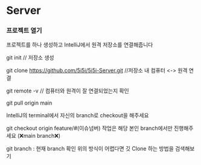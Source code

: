 # Server

### 프로젝트 열기
프로젝트를 하나 생성하고 IntelliJ에서 원격 저장소를 연결해줍니다

git init // 저장소 생성

git clone https://github.com/5i5i/5i5i-Server.git //저장소 내 컴퓨터 <-> 원격 연결

git remote -v // 컴퓨터와 원격이 잘 연결되었는지 확인

git pull origin main

IntelliJ의 terminal에서 자신의 branch로 checkout을 해주세요

git checkout origin feature/#(이슈넘버)
작업은 해당 본인 branch에서만 진행해주세요 (❌main branch❌)

git branch : 현재 branch 확인
위의 방식이 어렵다면 깃 Clone 하는 방법을 검색해보기
